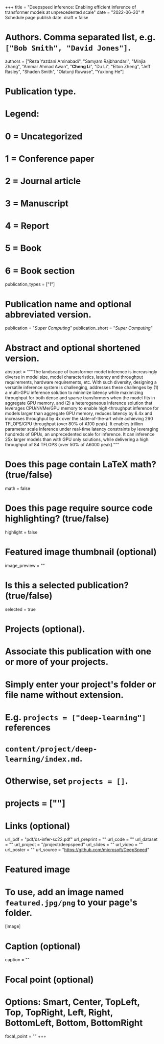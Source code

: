 +++
title = "Deepspeed inference: Enabling efficient inference of transformer models at unprecedented scale"
date = "2022-06-30"  # Schedule page publish date.
draft = false

# Authors. Comma separated list, e.g. `["Bob Smith", "David Jones"]`.
authors = ["Reza Yazdani Aminabadi", "Samyam Rajbhandari", "Minjia Zhang", "Ammar Ahmad Awan", "**Cheng Li**", "Du Li", "Elton Zheng", "Jeff Rasley", "Shaden Smith", "Olatunji Ruwase", "Yuxiong He"]

# Publication type.
# Legend:
# 0 = Uncategorized
# 1 = Conference paper
# 2 = Journal article
# 3 = Manuscript
# 4 = Report
# 5 = Book
# 6 = Book section
publication_types = ["1"]

# Publication name and optional abbreviated version.
publication = "*Super Computing*"
publication_short = "*Super Computing*"

# Abstract and optional shortened version.
abstract = """The landscape of transformer model inference is increasingly diverse in model size, model characteristics, latency and throughput requirements, hardware requirements, etc. With such diversity, designing a versatile inference system is challenging, addresses these challenges by (1) a multi-GPU inference solution to minimize latency while maximizing throughput for both dense and sparse transformers when the model fits in aggregate GPU memory, and (2) a heterogeneous inference solution that leverages CPU/NVMe/GPU memory to enable high-throughput inference for models larger than aggregate GPU memory, reduces latency by 6.4x and increases throughput by 4x over the state-of-the-art while achieving 260 TFLOPS/GPU throughput (over 80% of A100 peak). It enables trillion parameter scale inference under real-time latency constraints by leveraging hundreds of GPUs, an unprecedented scale for inference. It can inference 25x larger models than with GPU only solutions, while delivering a high throughput of 84 TFLOPS (over 50% of A6000 peak)."""


# Does this page contain LaTeX math? (true/false)
math = false

# Does this page require source code highlighting? (true/false)
highlight = false

# Featured image thumbnail (optional)
image_preview = ""

# Is this a selected publication? (true/false)
selected = true

# Projects (optional).
#   Associate this publication with one or more of your projects.
#   Simply enter your project's folder or file name without extension.
#   E.g. `projects = ["deep-learning"]` references
#   `content/project/deep-learning/index.md`.
#   Otherwise, set `projects = []`.
#   projects = [""]

# Links (optional)
url_pdf = "pdf/ds-infer-sc22.pdf"
url_preprint = ""
url_code = ""
url_dataset = ""
url_project = "/project/deepspeed"
url_slides = ""
url_video = ""
url_poster = ""
url_source = "https://github.com/microsoft/DeepSpeed"

# Featured image
# To use, add an image named `featured.jpg/png` to your page's folder.
[image]
  # Caption (optional)
  caption = ""

  # Focal point (optional)
  # Options: Smart, Center, TopLeft, Top, TopRight, Left, Right, BottomLeft, Bottom, BottomRight
  focal_point = ""
+++
